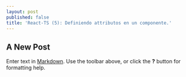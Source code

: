 ```yaml
---
layout: post
published: false
title: 'React-TS (5): Definiendo attributos en un componente.'
---
```

## A New Post

Enter text in [Markdown](http://daringfireball.net/projects/markdown/). Use the toolbar above, or click the **?** button for formatting help.
